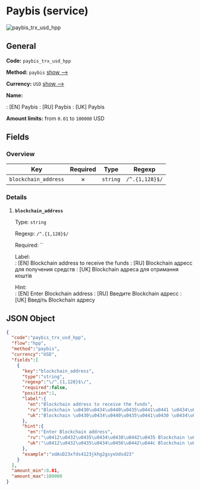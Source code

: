 
# Paybis (service) 
![paybis_trx_usd_hpp](https://static.openfintech.io/payment_methods/paybis_trx_usd_hpp/logo.svg?w=400&c=v0.59.26#w200)  

## General 
 
**Code:** `paybis_trx_usd_hpp` 
 
**Method:** `paybis` 
 [show -->](/payment-methods/paybis/) 
 
**Currency:** `USD` [show -->](/currencies/USD/) 
 
**Name:** 
 
:	[EN] Paybis 
:	[RU] Paybis 
:	[UK] Paybis 
 
**Amount limits:** from `0.01` to `100000` USD 

## Fields 

### Overview 

|Key|Required|Type|Regexp| 
|:---:|:---:|:---:|:---:| 
|`blockchain_address`|✗|`string`|`/^.{1,128}$/`| 
 

### Details 
 
1. **`blockchain_address`** 
 
	Type: `string` 
 
	Regexp: `/^.{1,128}$/` 
 
	Required: `` 
 
	Label:  
	: [EN] Blockchain address to receive the funds 
	: [RU] Blockchain адресс для получения средств 
	: [UK] Blockchain адреса для отримання коштів 
 
	Hint:  
	: [EN] Enter Blockchain address 
	: [RU] Введите Blockchain адресс 
	: [UK] Введіть Blockchain адресу 
 

## JSON Object 

```json
{
  "code":"paybis_trx_usd_hpp",
  "flow":"hpp",
  "method":"paybis",
  "currency":"USD",
  "fields":[
    {
      "key":"blockchain_address",
      "type":"string",
      "regexp":"\/^.{1,128}$\/",
      "required":false,
      "position":1,
      "label":{
        "en":"Blockchain address to receive the funds",
        "ru":"Blockchain \u0430\u0434\u0440\u0435\u0441\u0441 \u0434\u043b\u044f \u043f\u043e\u043b\u0443\u0447\u0435\u043d\u0438\u044f \u0441\u0440\u0435\u0434\u0441\u0442\u0432",
        "uk":"Blockchain \u0430\u0434\u0440\u0435\u0441\u0430 \u0434\u043b\u044f \u043e\u0442\u0440\u0438\u043c\u0430\u043d\u043d\u044f \u043a\u043e\u0448\u0442\u0456\u0432"
      },
      "hint":{
        "en":"Enter Blockchain address",
        "ru":"\u0412\u0432\u0435\u0434\u0438\u0442\u0435 Blockchain \u0430\u0434\u0440\u0435\u0441\u0441",
        "uk":"\u0412\u0432\u0435\u0434\u0456\u0442\u044c Blockchain \u0430\u0434\u0440\u0435\u0441\u0443"
      },
      "example":"xdAsD23xfds4123jkhg2gsyxUdsd23"
    }
  ],
  "amount_min":0.01,
  "amount_max":100000
}
```  
